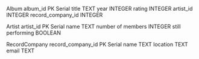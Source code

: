 Album
album_id PK Serial
title TEXT 
year INTEGER
rating INTEGER
artist_id INTEGER
record_company_id INTEGER



Artist
artist_id PK Serial
name TEXT
number of members INTEGER
still performing BOOLEAN

RecordCompany
record_company_id PK Serial
name TEXT
location TEXT
email TEXT